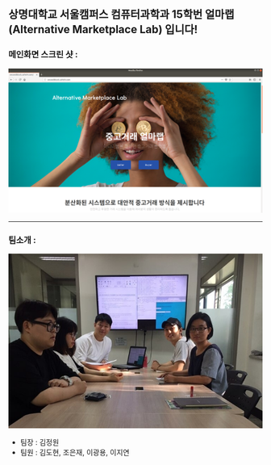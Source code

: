## **상명대학교 서울캠퍼스 컴퓨터과학과 15학번 얼마랩(Alternative Marketplace Lab) 입니다!**

### 메인화면 스크린 샷 :
![Screenshot1](AML/images/picpic2.jpg)

---

### 팀소개 : 
![Screenshot2](AML/images/picpic1.jpg)

* 팀장 : 김정원
* 팀원 : 김도현, 조은재, 이광용, 이지연
